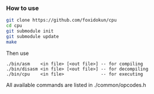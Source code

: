 ### How to use

```bash
git clone https://github.com/foxidokun/cpu
cd cpu
git submodule init
git submodule update
make
```

Then use 
```
./bin/asm    <in file> [<out file>] -- for compiling
./bin/disasm <in file> [<out file>] -- for decompiling
./bin/cpu    <in file>              -- for executing
```

All available commands are listed in ./common/opcodes.h